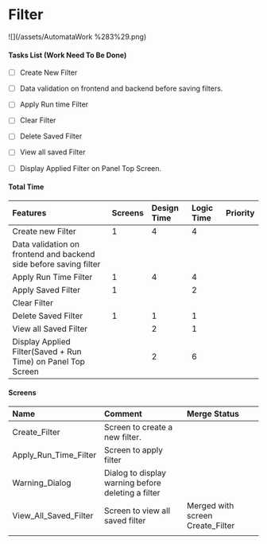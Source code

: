 # Filter

![](/assets/AutomataWork %283%29.png)

#### Tasks List \(Work Need To Be Done\)

* [ ] Create New Filter
* [ ] Data validation on frontend and backend before saving filters.
* [ ] Apply Run time Filter

* [ ] Clear Filter

* [ ] Delete Saved Filter
* [ ] View all saved Filter
* [ ] Display Applied Filter on Panel Top Screen.

#### 

#### Total Time

| Features | Screens | Design Time | Logic Time | Priority |
| :--- | :--- | :--- | :--- | :--- |
| Create new Filter | 1 | 4 | 4 |  |
| Data validation on frontend and backend side before saving filter |  |  |  |  |
| Apply Run Time Filter | 1 | 4 | 4 |  |
| Apply Saved Filter | 1 |  | 2 |  |
| Clear Filter |  |  |  |  |
| Delete Saved Filter | 1 | 1 | 1 |  |
| View all Saved Filter |  | 2 | 1 |  |
| Display Applied Filter\(Saved + Run Time\) on Panel Top Screen |  | 2 | 6 |  |

#### Screens

| Name | Comment | Merge Status |
| :--- | :--- | :--- |
| Create\_Filter | Screen to create a new filter. |  |
| Apply\_Run\_Time\_Filter | Screen to apply filter |  |
| Warning\_Dialog | Dialog to display warning before deleting a filter |  |
| View\_All\_Saved\_Filter | Screen to view all saved filter | Merged with screen Create\_Filter |
|  |  |  |

#### 



